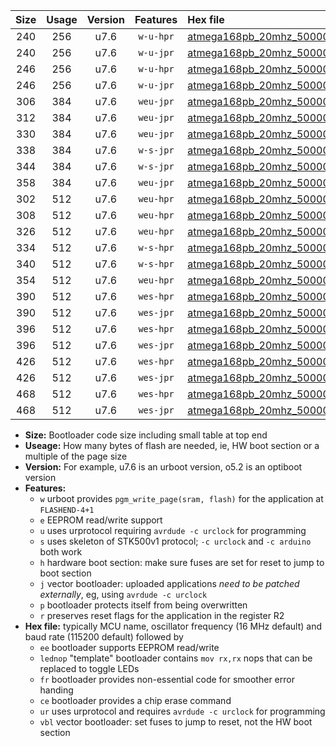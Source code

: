 |Size|Usage|Version|Features|Hex file|
|:-:|:-:|:-:|:-:|:--|
|240|256|u7.6|`w-u-hpr`|[atmega168pb_20mhz_500000bps_ur.hex](https://raw.githubusercontent.com/stefanrueger/urboot/main/atmega168pb_20mhz_500000bps_ur.hex)|
|240|256|u7.6|`w-u-jpr`|[atmega168pb_20mhz_500000bps_ur_vbl.hex](https://raw.githubusercontent.com/stefanrueger/urboot/main/atmega168pb_20mhz_500000bps_ur_vbl.hex)|
|246|256|u7.6|`w-u-hpr`|[atmega168pb_20mhz_500000bps_lednop_ur.hex](https://raw.githubusercontent.com/stefanrueger/urboot/main/atmega168pb_20mhz_500000bps_lednop_ur.hex)|
|246|256|u7.6|`w-u-jpr`|[atmega168pb_20mhz_500000bps_lednop_ur_vbl.hex](https://raw.githubusercontent.com/stefanrueger/urboot/main/atmega168pb_20mhz_500000bps_lednop_ur_vbl.hex)|
|306|384|u7.6|`weu-jpr`|[atmega168pb_20mhz_500000bps_ee_ur_vbl.hex](https://raw.githubusercontent.com/stefanrueger/urboot/main/atmega168pb_20mhz_500000bps_ee_ur_vbl.hex)|
|312|384|u7.6|`weu-jpr`|[atmega168pb_20mhz_500000bps_ee_lednop_ur_vbl.hex](https://raw.githubusercontent.com/stefanrueger/urboot/main/atmega168pb_20mhz_500000bps_ee_lednop_ur_vbl.hex)|
|330|384|u7.6|`weu-jpr`|[atmega168pb_20mhz_500000bps_ee_lednop_fr_ur_vbl.hex](https://raw.githubusercontent.com/stefanrueger/urboot/main/atmega168pb_20mhz_500000bps_ee_lednop_fr_ur_vbl.hex)|
|338|384|u7.6|`w-s-jpr`|[atmega168pb_20mhz_500000bps_vbl.hex](https://raw.githubusercontent.com/stefanrueger/urboot/main/atmega168pb_20mhz_500000bps_vbl.hex)|
|344|384|u7.6|`w-s-jpr`|[atmega168pb_20mhz_500000bps_lednop_vbl.hex](https://raw.githubusercontent.com/stefanrueger/urboot/main/atmega168pb_20mhz_500000bps_lednop_vbl.hex)|
|358|384|u7.6|`weu-jpr`|[atmega168pb_20mhz_500000bps_ee_lednop_fr_ce_ur_vbl.hex](https://raw.githubusercontent.com/stefanrueger/urboot/main/atmega168pb_20mhz_500000bps_ee_lednop_fr_ce_ur_vbl.hex)|
|302|512|u7.6|`weu-hpr`|[atmega168pb_20mhz_500000bps_ee_ur.hex](https://raw.githubusercontent.com/stefanrueger/urboot/main/atmega168pb_20mhz_500000bps_ee_ur.hex)|
|308|512|u7.6|`weu-hpr`|[atmega168pb_20mhz_500000bps_ee_lednop_ur.hex](https://raw.githubusercontent.com/stefanrueger/urboot/main/atmega168pb_20mhz_500000bps_ee_lednop_ur.hex)|
|326|512|u7.6|`weu-hpr`|[atmega168pb_20mhz_500000bps_ee_lednop_fr_ur.hex](https://raw.githubusercontent.com/stefanrueger/urboot/main/atmega168pb_20mhz_500000bps_ee_lednop_fr_ur.hex)|
|334|512|u7.6|`w-s-hpr`|[atmega168pb_20mhz_500000bps.hex](https://raw.githubusercontent.com/stefanrueger/urboot/main/atmega168pb_20mhz_500000bps.hex)|
|340|512|u7.6|`w-s-hpr`|[atmega168pb_20mhz_500000bps_lednop.hex](https://raw.githubusercontent.com/stefanrueger/urboot/main/atmega168pb_20mhz_500000bps_lednop.hex)|
|354|512|u7.6|`weu-hpr`|[atmega168pb_20mhz_500000bps_ee_lednop_fr_ce_ur.hex](https://raw.githubusercontent.com/stefanrueger/urboot/main/atmega168pb_20mhz_500000bps_ee_lednop_fr_ce_ur.hex)|
|390|512|u7.6|`wes-hpr`|[atmega168pb_20mhz_500000bps_ee.hex](https://raw.githubusercontent.com/stefanrueger/urboot/main/atmega168pb_20mhz_500000bps_ee.hex)|
|390|512|u7.6|`wes-jpr`|[atmega168pb_20mhz_500000bps_ee_vbl.hex](https://raw.githubusercontent.com/stefanrueger/urboot/main/atmega168pb_20mhz_500000bps_ee_vbl.hex)|
|396|512|u7.6|`wes-hpr`|[atmega168pb_20mhz_500000bps_ee_lednop.hex](https://raw.githubusercontent.com/stefanrueger/urboot/main/atmega168pb_20mhz_500000bps_ee_lednop.hex)|
|396|512|u7.6|`wes-jpr`|[atmega168pb_20mhz_500000bps_ee_lednop_vbl.hex](https://raw.githubusercontent.com/stefanrueger/urboot/main/atmega168pb_20mhz_500000bps_ee_lednop_vbl.hex)|
|426|512|u7.6|`wes-hpr`|[atmega168pb_20mhz_500000bps_ee_lednop_fr.hex](https://raw.githubusercontent.com/stefanrueger/urboot/main/atmega168pb_20mhz_500000bps_ee_lednop_fr.hex)|
|426|512|u7.6|`wes-jpr`|[atmega168pb_20mhz_500000bps_ee_lednop_fr_vbl.hex](https://raw.githubusercontent.com/stefanrueger/urboot/main/atmega168pb_20mhz_500000bps_ee_lednop_fr_vbl.hex)|
|468|512|u7.6|`wes-hpr`|[atmega168pb_20mhz_500000bps_ee_lednop_fr_ce.hex](https://raw.githubusercontent.com/stefanrueger/urboot/main/atmega168pb_20mhz_500000bps_ee_lednop_fr_ce.hex)|
|468|512|u7.6|`wes-jpr`|[atmega168pb_20mhz_500000bps_ee_lednop_fr_ce_vbl.hex](https://raw.githubusercontent.com/stefanrueger/urboot/main/atmega168pb_20mhz_500000bps_ee_lednop_fr_ce_vbl.hex)|

- **Size:** Bootloader code size including small table at top end
- **Useage:** How many bytes of flash are needed, ie, HW boot section or a multiple of the page size
- **Version:** For example, u7.6 is an urboot version, o5.2 is an optiboot version
- **Features:**
  + `w` urboot provides `pgm_write_page(sram, flash)` for the application at `FLASHEND-4+1`
  + `e` EEPROM read/write support
  + `u` uses urprotocol requiring `avrdude -c urclock` for programming
  + `s` uses skeleton of STK500v1 protocol; `-c urclock` and `-c arduino` both work
  + `h` hardware boot section: make sure fuses are set for reset to jump to boot section
  + `j` vector bootloader: uploaded applications *need to be patched externally*, eg, using `avrdude -c urclock`
  + `p` bootloader protects itself from being overwritten
  + `r` preserves reset flags for the application in the register R2
- **Hex file:** typically MCU name, oscillator frequency (16 MHz default) and baud rate (115200 default) followed by
  + `ee` bootloader supports EEPROM read/write
  + `lednop` "template" bootloader contains `mov rx,rx` nops that can be replaced to toggle LEDs
  + `fr` bootloader provides non-essential code for smoother error handing
  + `ce` bootloader provides a chip erase command
  + `ur` uses urprotocol and requires `avrdude -c urclock` for programming
  + `vbl` vector bootloader: set fuses to jump to reset, not the HW boot section
